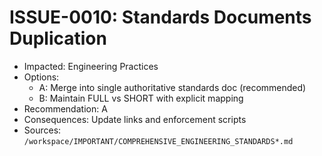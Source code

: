 # ISSUE-0010: Standards Documents Duplication

- Impacted: Engineering Practices
- Options:
  - A: Merge into single authoritative standards doc (recommended)
  - B: Maintain FULL vs SHORT with explicit mapping
- Recommendation: A
- Consequences: Update links and enforcement scripts
- Sources: `/workspace/IMPORTANT/COMPREHENSIVE_ENGINEERING_STANDARDS*.md`